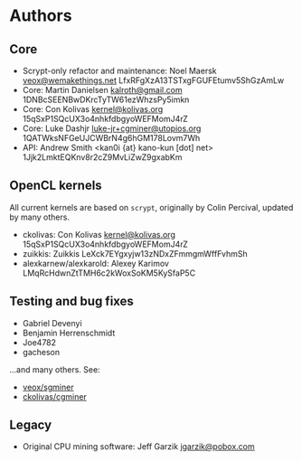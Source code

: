 # Authors

## Core

* Scrypt-only refactor and maintenance: Noel Maersk <veox@wemakethings.net> LfxRFgXzA13TSTxgFGUFEtumv5ShGzAmLw
* Core: Martin Danielsen <kalroth@gmail.com> 1DNBcSEENBwDKrcTyTW61ezWhzsPy5imkn
* Core: Con Kolivas <kernel@kolivas.org> 15qSxP1SQcUX3o4nhkfdbgyoWEFMomJ4rZ
* Core: Luke Dashjr <luke-jr+cgminer@utopios.org> 1QATWksNFGeUJCWBrN4g6hGM178Lovm7Wh
* API: Andrew Smith <kan0i {at} kano-kun [dot] net> 1Jjk2LmktEQKnv8r2cZ9MvLiZwZ9gxabKm


## OpenCL kernels

All current kernels are based on `scrypt`, originally by Colin Percival,
updated by many others.

* ckolivas: Con Kolivas <kernel@kolivas.org> 15qSxP1SQcUX3o4nhkfdbgyoWEFMomJ4rZ
* zuikkis: Zuikkis LeXck7EYgxyjw13zNDxZFmmgmWffFvhmSh
* alexkarnew/alexkarold: Alexey Karimov LMqRcHdwnZtTMH6c2kWoxSoKM5KySfaP5C


## Testing and bug fixes

* Gabriel Devenyi <gdevenyi>
* Benjamin Herrenschmidt <ozbenh>
* Joe4782
* gacheson

...and many others. See:

* [veox/sgminer](https://github.com/veox/sgminer/graphs/contributors)
* [ckolivas/cgminer](https://github.com/ckolivas/cgminer/graphs/contributors)


## Legacy

* Original CPU mining software: Jeff Garzik <jgarzik@pobox.com>
